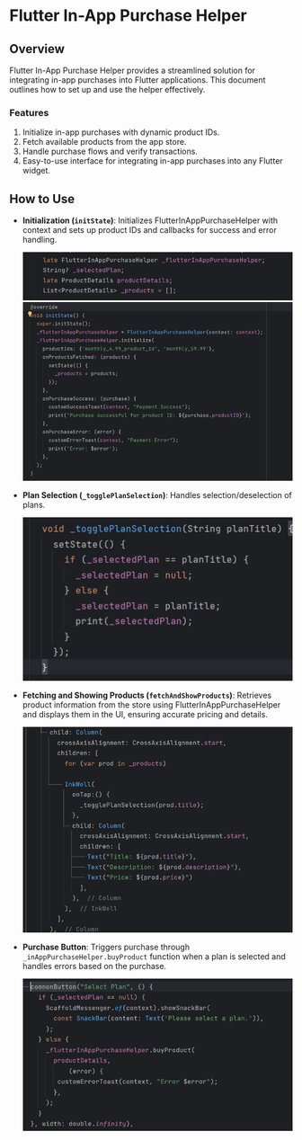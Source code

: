 # Flutter In-App Purchase Helper

## Overview

Flutter In-App Purchase Helper provides a streamlined solution for integrating in-app purchases into Flutter applications. This document outlines how to set up and use the helper effectively.

### Features

1. Initialize in-app purchases with dynamic product IDs.
2. Fetch available products from the app store.
3. Handle purchase flows and verify transactions.
4. Easy-to-use interface for integrating in-app purchases into any Flutter widget.

## How to Use

- **Initialization (`initState`)**: Initializes FlutterInAppPurchaseHelper with context and sets up product IDs and callbacks for success and error handling.

  ![Initialization Example](https://github.com/sooryx/flutter_in_app_purchase_helper/blob/main/image5.png)
  ![Initialization Example](https://github.com/sooryx/flutter_in_app_purchase_helper/blob/main/image4.png)

- **Plan Selection (`_togglePlanSelection`)**: Handles selection/deselection of plans.

  ![Plan Selection Example](https://github.com/sooryx/flutter_in_app_purchase_helper/blob/main/image2.png)

- **Fetching and Showing Products (`fetchAndShowProducts`)**: Retrieves product information from the store using FlutterInAppPurchaseHelper and displays them in the UI, ensuring accurate pricing and details.

  ![Fetching Products Example](https://github.com/sooryx/flutter_in_app_purchase_helper/blob/main/image3.png)

- **Purchase Button**: Triggers purchase through `_inAppPurchaseHelper.buyProduct` function when a plan is selected and handles errors based on the purchase.

  ![Purchase Button Example](https://github.com/sooryx/flutter_in_app_purchase_helper/blob/main/image1.png)
